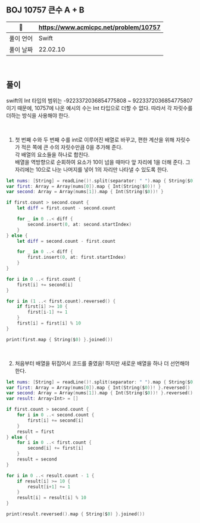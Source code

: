 ## BOJ 10757 큰수 A + B

|🔗|https://www.acmicpc.net/problem/10757|
|---|---|
|풀이 언어|Swift|
|풀이 날짜|22.02.10|

</br>


##  풀이

swift의 Int 타입의 범위는 -9223372036854775808 ~ 9223372036854775807 이기 때문에, 10757에 나온 예시의 수는 Int 타입으로 더할 수 없다.
따라서 각 자릿수를 더하는 방식을 사용해야 한다.

</br>

1. 첫 번째 수와 두 번째 수를 int로 이루어진 배열로 바꾸고, 편한 계산을 위해 자릿수가 적은 쪽에 큰 수의 자릿수만큼 0을 추가해 준다. </br>
각 배열의 요소들을 하나로 합친다. </br>
배열을 역방향으로 순회하여 요소가 10이 넘을 때마다 앞 자리에 1을 더해 준다. 그 자리에는 10으로 나눈 나머지를 넣어 1의 자리만 나타낼 수 있도록 한다. </br>

```Swift
let nums: [String] = readLine()!.split(separator: " ").map { String($0) }
var first: Array = Array(nums[0]).map { Int(String($0))! }
var second: Array = Array(nums[1]).map { Int(String($0))! }

if first.count > second.count {
    let diff = first.count - second.count

    for _ in 0 ..< diff {
        second.insert(0, at: second.startIndex)
    }
} else {
    let diff = second.count - first.count

    for _ in 0 ..< diff {
        first.insert(0, at: first.startIndex)
    }
}

for i in 0 ..< first.count {
    first[i] += second[i]
}

for i in (1 ..< first.count).reversed() {
    if first[i] >= 10 {
        first[i-1] += 1
    }
    first[i] = first[i] % 10
}

print(first.map { String($0) }.joined())
```

</br>

2. 처음부터 배열을 뒤집어서 코드를 줄였음! 하지만 새로운 배열을 하나 더 선언해야 한다.

```Swift
let nums: [String] = readLine()!.split(separator: " ").map { String($0) }
var first: Array = Array(nums[0]).map { Int(String($0))! }.reversed()
var second: Array = Array(nums[1]).map { Int(String($0))! }.reversed()
var result: Array<Int> = []

if first.count > second.count {
    for i in 0 ..< second.count {
        first[i] += second[i]
    }
    result = first
} else {
    for i in 0 ..< first.count {
        second[i] += first[i]
    }
    result = second
}

for i in 0 ..< result.count - 1 {
    if result[i] >= 10 {
        result[i+1] += 1
    }
    result[i] = result[i] % 10
}

print(result.reversed().map { String($0) }.joined())
```
